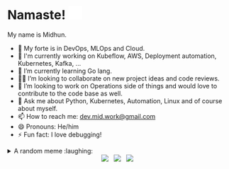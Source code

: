 # Namaste! <img src="https://github.com/midhun1998/midhun1998/blob/main/namaste.gif" width="30px">

My name is Midhun.
- 🔭 My forte is in DevOps, MLOps and Cloud.
- :star2: I'm currently working on Kubeflow, AWS, Deployment automation, Kubernetes, Kafka, ...
- 🌱 I’m currently learning Go lang.
- :man_technologist: I’m looking to collaborate on new project ideas and code reviews.
- 🤔 I’m looking to work on Operations side of things and would love to contribute to the code base as well.
- 💬 Ask me about Python, Kubernetes, Automation, Linux and of course about myself.
- 📫 How to reach me: dev.mid.work@gmail.com 
- 😄 Pronouns: He/him
- ⚡ Fun fact: I love debugging! 


<details>
  <summary>A random meme :laughing:</summary>
  
  <img src="https://i.imgflip.com/16aa4s.jpg">
  
</details>

<div align="center">
<a href="https://dev.to/midhunrnair"><img height="30" src="https://cdn.shopify.com/s/files/1/1626/8507/products/WonderDEV_1024x1024.png?v=1566402781"></a>&nbsp;&nbsp;
<a href="https://www.linkedin.com/in/midhunnair/"><img height="30" src="https://github.com/WaylonWalker/WaylonWalker/blob/main/icon/linkedin.png?raw=true"></a></a>&nbsp;&nbsp;
<a href="https://www.instagram.com/midhun.nair/"><img height="30" src="https://upload.wikimedia.org/wikipedia/commons/5/58/Instagram-Icon.png"></a>&nbsp;&nbsp;
</div>
